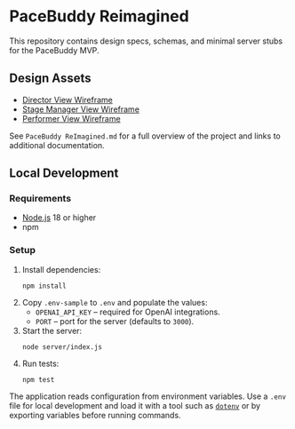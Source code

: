# PaceBuddy Reimagined

This repository contains design specs, schemas, and minimal server stubs for the PaceBuddy MVP.

## Design Assets
- [Director View Wireframe](design/director_view_wireframe.png)
- [Stage Manager View Wireframe](design/stage_manager_view_wireframe.png)
- [Performer View Wireframe](design/performer_view_wireframe.png)

See `PaceBuddy ReImagined.md` for a full overview of the project and links to additional documentation.

## Local Development

### Requirements
- [Node.js](https://nodejs.org/) 18 or higher
- npm

### Setup
1. Install dependencies:
   ```
   npm install
   ```
2. Copy `.env-sample` to `.env` and populate the values:
   - `OPENAI_API_KEY` – required for OpenAI integrations.
   - `PORT` – port for the server (defaults to `3000`).
3. Start the server:
   ```
   node server/index.js
   ```
4. Run tests:
   ```
   npm test
   ```

The application reads configuration from environment variables. Use a `.env` file for local development and load it with a tool such as [`dotenv`](https://www.npmjs.com/package/dotenv) or by exporting variables before running commands.
